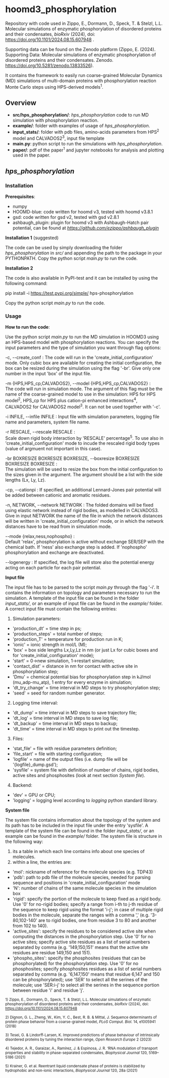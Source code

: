 # hoomd3_phosphorylation

Repository with code used in Zippo, E., Dormann, D., Speck, T. & Stelzl, L.L. Molecular simulations of enzymatic phosphorylation of
disordered proteins and their condensates, *bioRxiv* (2024), doi: https://doi.org/10.1101/2024.08.15.607948 .

Supporting data can be found on the Zenodo platform (Zippo, E. (2024). Supporting Data: Molecular simulations of enzymatic phosphorylation of disordered proteins and their condensates. Zenodo. https://doi.org/10.5281/zenodo.13833526).

It contains the framework to easily run coarse-grained Molecular Dynamics (MD) simulations of multi-domain proteins with phosphorylation reaction Monte Carlo steps using HPS-derived models<sup>1</sup>.

## Overview
- **src/hps_phosphorylation/**: *hps_phosphorylation* code to run MD simulation with phosphorylation reaction.
- **example/**: folder with examples of usage of *hps_phosphorylation*.
- **input_stats/**: folder with pdb files, amino-acids parameters from HPS<sup>2</sup> model and CALVADOS2<sup>3</sup>, input file template
- **main.py**: python script to run the simulations with *hps_phosphorylation*.
- **paper/**: pdf of the paper<sup>1</sup> and jupyter notebooks for analysis and plotting used in the paper.

## *hps_phosphorylation*

### Installation

**Prerequisites**:
-  numpy
-  HOOMD-blue: code written for hoomd v3, tested with hoomd v3.8.1
-  gsd: code written for gsd v2, tested with gsd v2.8.1
-  ashbaugh_plugin: plugin for hoomd v3 with Ashbaugh-Hatch pair potential, can be found at *https://github.com/ezippo/ashbaugh_plugin*

**Installation 1** (suggested)

The code can be used by simply downloading the folder *hps_phosphorylation* in *src/* and appending the path to the package in your PYTHONPATH.
Copy the python script *main.py* to run the code.

**Installation 2**

The code is also available in PyPI-test and it can be installed by using the following command:

  pip install -i https://test.pypi.org/simple/ hps-phosphorylation

Copy the python script *main.py* to run the code.


### Usage

**How to run the code**:

Use the python script *main.py* to run the MD simulation in HOOMD3 using an HPS-based model with phosphorylation reactions.
You can specify the input parameters and the type of simulation you want through flag options:

  -c, --create_conf  :  The code will run in the 'create_initial_configuration' mode. Only cubic box are available for creating the
                        initial configuration, the box can be resized during the simulation using the flag '-br'. Give only one
                        number in the input 'box' of the input file.
                        
  -m {HPS,HPS_cp,CALVADOS2}, --model {HPS,HPS_cp,CALVADOS2}  :  
                        The code will run in simulation mode. The argument of this flag must be the name of the coarse-grained
                        model to use in the simulation: HPS for HPS model<sup>2</sup>, HPS_cp for HPS plus cation-pi enhanced interactions<sup>4</sup>, CALVADOS2 for CALVADOS2 model<sup>3</sup>.
                        It can not be used together with '-c'.
                        
  -i INFILE, --infile INFILE  :  Input file with simulation parameters, logging file name and parameters, system file name.
                        
  -r RESCALE, --rescale RESCALE  :    
                        Scale down rigid body interaction by 'RESCALE' percentage<sup>5</sup>. To use also in 'create_initial_configuration' mode to
                        incude the rescaled rigid body types (value of argmuent not important in this case).
                        
  -br BOXRESIZE BOXRESIZE BOXRESIZE, --boxresize BOXRESIZE BOXRESIZE BOXRESIZE  :  
                        The simulation will be used to resize the box from the initial configuration to the sizes given in the
                        argument. The argument should be a list with the side lengths (Lx, Ly, Lz).

  -cp, --cationpi  :  If specified, an additional Lennard-Jones pair potential will be added between cationic and aromatic residues.

  -n, NETWORK, --network NETWORK :
                        The folded domains will be fixed using elastic network instead of rigid bodies, as modelled in CALVADOS3. 
                        Give in input NETWORK the name of the file in which the network distances will be written in 'create_initial_configuration' mode,
                        or in which the network distances have to be read from in simulation mode.

                        
  --mode {relax,ness,nophospho}  :  
                        Default 'relax', phosphorylation is active without exchange SER/SEP with the chemical bath. If 'ness' also exchange
                        step is added. If 'nophospho' phosphorylation and exchange are deactivated.

  --logenergy    :   If specified, the log file will store also the potential energy acting on each particle for each pair potential.
                        

**Input file**

The input file has to be parsed to the script *main.py* through the flag '-i'. It contains the information on topology and parameters necessary to run the simulation.
A template of the input file can be found in the folder *input_stats/*, or an example of input file can be found in the *example/* folder.
A correct input file must contain the following entries: 
1. Simulation parameters:
  - 'production_dt' = time step in ps;
  - 'production_steps' = total number of steps;
  - 'production_T' = temperature for production run in K;
  - 'ionic' = ionic strength in mol/L (M);
  - 'box' = box side lengths Lx,Ly,Lz in nm (or just Lx for cubic boxes and for 'create_initial_configuration' mode);
  - 'start' = 0->new simulation, 1->restart simulation;
  - 'contact_dist' = distance in nm for contact with active site in phosphorylation step;
  - 'Dmu' = chemical potential bias for phosphorylation step in kJ/mol (mu_adp-mu_atp), 1 entry for every enzyme in simulation;
  - 'dt_try_change' = time interval in MD steps to try phosphorylation step;
  - 'seed' = seed for random number generator.
2. Logging time interval:
  - 'dt_dump' = time interval in MD steps to save trajectory file;
  - 'dt_log' = time interval in MD steps to save log file;
  - 'dt_backup' = time interval in MD steps to backup;
  - 'dt_time' = time interval in MD steps to print out the timestep.
3. Files:
  - 'stat_file' = file with residue parameters definition;
  - 'file_start' = file with starting configuration;
  - 'logfile' = name of the output files (i.e. dump file will be '{logfile}_dump.gsd');
  - 'sysfile' = system file with definition of number of chains, rigid bodies, active sites and phosphosites (look at next section *System file*).
4. Backend:
  - 'dev' = GPU or CPU;
  - 'logging' = logging level according to *logging* python standard library.

**System file**

The system file contains information about the topology of the system and its path has to be included in the input file under the entry 'sysfile'.
A template of the system file can be found in the folder *input_stats/*, or an example can be found in the *example/* folder.
The system file is structure in the following way:

1. its a table in which each line contains info about one species of molecules.
2. within a line, the entries are:
  - 'mol': nickname of reference for the molecule species (e.g. TDP43)
  - 'pdb': path to pdb file of the molecule species, needed for parsing sequence and positions in 'create_initial_configuration' mode
  - 'N': number of chains of the same molecule species in the simulation box
  - 'rigid': specify the portion of the molecule to keep fixed as a rigid body.
            Use '0' for no-rigid bodies; specify a range from i-th to j-th residue of the sequence to keep rigid using the format 'i-j';
            in case of multiple rigid bodies in the molecule, separate the ranges with a comma ',' (e.g. '3-80,102-140' are to rigid bodies, one from residue 3 to 80 and another from 102 to 140).
  - 'active_sites': specify the residues to be considered active site when computing the distances in the phosphorylation step.
            Use '0' for no active sites; specify active site residues as a list of serial numbers separated by comma (e.g. '149,150,151' means that the active site residues are residue 149,150 and 151).
  - 'phospho_sites': specify the phosphosites (residues that can be phosphorylated) for the phosphorylation step.
            Use '0' for no phosphosites; specify phosphosites residues as a list of serial numbers separated by comma (e.g. '6,147,150' means that residue 6,147 and 150 can be phosphorylated);
            use 'SER' to select all the serines of the molecule; use 'SER:i-j' to select all the serines in the sequence portion between residue 'i' and residue 'j'.



<small>1) Zippo, E., Dormann, D., Speck, T. & Stelzl, L.L. Molecular simulations of enzymatic phosphorylation of
disordered proteins and their condensates, *bioRxiv* (2024), doi: https://doi.org/10.1101/2024.08.15.607948 </small>

<small>2) Dignon, G. L., Zheng, W., Kim, Y. C., Best, R. B. & Mittal, J. Sequence determinants of
protein phase behavior from a coarse-grained model, *PLoS Comput. Biol.* 14, e1005941 (2018) </small>

<small>3) Tesei, G. & Lindorff-Larsen, K. Improved predictions of phase behaviour of intrinsically disordered proteins by tuning the interaction range, *Open
Research Europe* 2 (2023) </small>

<small>4) Tejedor, A. R., Garaizar, A., Ramírez, J. & Espinosa, J. R. ‘RNA modulation of transport
properties and stability in phase-separated condensates, *Biophysical Journal* 120, 5169–5186 (2021) </small>

<small>5)  Krainer, G. et al. Reentrant liquid condensate phase of proteins is stabilized by hydrophobic
and non-ionic interactions, *Biophysical Journal* 120, 28a (2021) </small>
